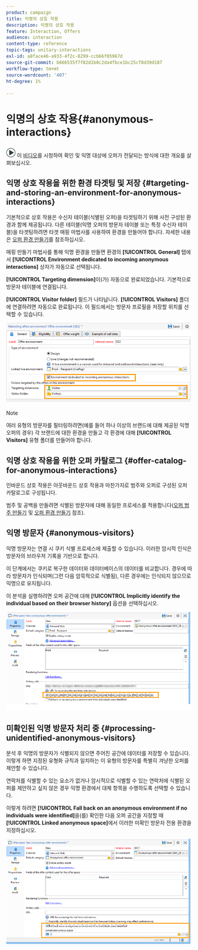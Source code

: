 ```yaml
---
product: campaign
title: 익명의 상호 작용
description: 익명의 상호 작용
feature: Interaction, Offers
audience: interaction
content-type: reference
topic-tags: unitary-interactions
exl-id: a8face46-a933-4f2c-8299-ccb66f05967d
source-git-commit: b666535f7f82d1b8c2da4fbce1bc25cf8d39d187
workflow-type: tm+mt
source-wordcount: '407'
ht-degree: 1%

---
```


# 익명의 상호 작용{#anonymous-interactions}



![](assets/do-not-localize/how-to-video.png) 이 [비디오](https://helpx.adobe.com/campaign/classic/how-to/indetified-and-anonymous-interaction-in-acv6.html?playlist=/ccx/v1/collection/product/campaign/classic/segment/digital-marketers/explevel/intermediate/applaunch/get-started/collection.ccx.js&amp;ref=helpx.adobe.com)를 시청하여 확인 및 익명 대상에 오퍼가 전달되는 방식에 대한 개요를 살펴보십시오.

## 익명 상호 작용을 위한 환경 타겟팅 및 저장 {#targeting-and-storing-an-environment-for-anonymous-interactions}

기본적으로 상호 작용은 수신자 테이블(식별된 오퍼)을 타겟팅하기 위해 사전 구성된 환경과 함께 제공됩니다. 다른 테이블(익명 오퍼의 방문자 테이블 또는 특정 수신자 테이블)을 타겟팅하려면 타겟 매핑 마법사를 사용하여 환경을 만들어야 합니다. 자세한 내용은 [오퍼 환경 만들기](../../interaction/using/live-design-environments.md#creating-an-offer-environment)를 참조하십시오.

매핑 만들기 마법사를 통해 익명 환경을 만들면 환경의 **[!UICONTROL General]** 탭에서 **[!UICONTROL Environment dedicated to incoming anonymous interactions]** 상자가 자동으로 선택됩니다.

**[!UICONTROL Targeting dimension]**&#x200B;이(가) 자동으로 완료되었습니다. 기본적으로 방문자 테이블에 연결됩니다.

**[!UICONTROL Visitor folder]** 필드가 나타납니다. **[!UICONTROL Visitors]** 폴더에 연결하려면 자동으로 완료됩니다. 이 필드에서는 방문자 프로필을 저장할 위치를 선택할 수 있습니다.

![](assets/anonymous_environment_option.png)

>[!NOTE]
>
>여러 유형의 방문자를 필터링하려면(예를 들어 하나 이상의 브랜드에 대해 제공된 익명 오퍼의 경우) 각 브랜드에 대한 환경을 만들고 각 환경에 대해 **[!UICONTROL Visitors]** 유형 폴더를 만들어야 합니다.

## 익명 상호 작용을 위한 오퍼 카탈로그 {#offer-catalog-for-anonymous-interactions}

인바운드 상호 작용은 아웃바운드 상호 작용과 마찬가지로 범주와 오퍼로 구성된 오퍼 카탈로그로 구성됩니다.

범주 및 공백을 만들려면 식별된 방문자에 대해 동일한 프로세스를 적용합니다([오퍼 범주 만들기](../../interaction/using/creating-offer-categories.md) 및 [오퍼 환경 만들기](../../interaction/using/live-design-environments.md#creating-an-offer-environment) 참조).

## 익명 방문자 {#anonymous-visitors}

익명 방문자는 연결 시 쿠키 식별 프로세스에 제출할 수 있습니다. 이러한 암시적 인식은 방문자의 브라우저 기록을 기반으로 합니다.

이 단계에서는 쿠키로 복구한 데이터와 데이터베이스의 데이터를 비교합니다. 경우에 따라 방문자가 인식되며(그런 다음 암묵적으로 식별됨), 다른 경우에는 인식되지 않으므로 익명으로 유지됩니다.

이 분석을 실행하려면 오퍼 공간에 대해 **[!UICONTROL Implicitly identify the individual based on their browser history]** 옵션을 선택하십시오.

![](assets/identification_anonymous_visitors.png)

## 미확인된 익명 방문자 처리 중 {#processing-unidentified-anonymous-visitors}

분석 후 익명의 방문자가 식별되지 않으면 주어진 공간에 데이터를 저장할 수 있습니다. 이렇게 하면 지정된 유형화 규칙과 일치하는 이 유형의 방문자를 특별히 겨냥한 오퍼를 제안할 수 있습니다.

연락처를 식별할 수 있는 요소가 없거나 암시적으로 식별할 수 있는 연락처에 식별된 오퍼를 제안하고 싶지 않은 경우 익명 환경에서 대체 항목을 수행하도록 선택할 수 있습니다.

이렇게 하려면 **[!UICONTROL Fall back on an anonymous environment if no individuals were identified]**&#x200B;을(를) 확인한 다음 오퍼 공간을 지정할 때 **[!UICONTROL Linked anonymous space]**&#x200B;에서 이러한 미확인 방문자 전용 환경을 지정하십시오.

![](assets/anonymous_to_anonymous_environment.png)
